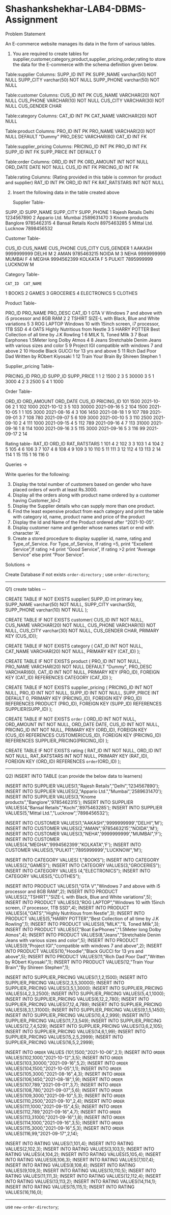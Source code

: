 # Shashankshekhar-LAB4-DBMS-Assignment

Problem Statement 

An E-commerce website manages its data in the form of various tables.

1)	You are required to create tables for supplier,customer,category,product,supplier_pricing,order,rating to store the data for the E-commerce with the schema definition given below.

Table:supplier
Columns:
SUPP_ID	INT PK
SUPP_NAME	varchar(50) NOT NULL
SUPP_CITY	varchar(50)
NOT NULL
SUPP_PHONE	varchar(50) NOT NULL

Table:customer
Columns:
CUS_ID	INT PK
CUS_NAME	VARCHAR(20) NOT NULL
CUS_PHONE	VARCHAR(10) NOT NULL
CUS_CITY	VARCHAR(30) NOT NULL
CUS_GENDER	CHAR

Table:category
Columns:
CAT_ID	INT PK
CAT_NAME	VARCHAR(20) NOT NULL

Table:product
Columns:
PRO_ID	INT PK
PRO_NAME	VARCHAR(20) NOT NULL DEFAULT "Dummy"
PRO_DESC	VARCHAR(60)
CAT_ID	INT FK

Table:supplier_pricing
Columns:
PRICING_ID	INT PK
PRO_ID	INT FK
SUPP_ID	INT FK
SUPP_PRICE	INT DEFAULT 0

Table:order
Columns: 
ORD_ID	INT PK
ORD_AMOUNT	INT 
NOT NULL
ORD_DATE	DATE 
NOT NULL
CUS_ID	INT FK
PRICING_ID	INT FK


Table:rating
Columns: (Rating provided in this table is common for product and supplier)
RAT_ID	INT PK
ORD_ID	INT FK
RAT_RATSTARS	INT 
NOT NULL


2)	Insert the following data in the table created above
  	 
	Supplier Table-

SUPP_ID	SUPP_NAME		SUPP_CITY	SUPP_PHONE
1		Rajesh Retails		Delhi		1234567890
2		Appario Ltd.		Mumbai	2589631470
3		Knome products	Banglore	9785462315
4		Bansal Retails		Kochi		8975463285
5		Mittal Ltd.		Lucknow	7898456532


Customer Table-

CUS_ID	CUS_NAME	CUS_PHONE	CUS_CITY	CUS_GENDER
1		AAKASH	9999999999	DELHI			M
2		AMAN		9785463215	NOIDA			M
3		NEHA		9999999999	MUMBAI		F
4		MEGHA	9994562399	KOLKATA		F
5		PULKIT	7895999999	LUCKNOW		M

Category Table-

	CAT_ID	CAT_NAME
1		BOOKS
2		GAMES
3		GROCERIES
4		ELECTRONICS
5		CLOTHES
	
Product Table-

PRO_ID	PRO_NAME		PRO_DESC								CAT_ID
1		GTA V			Windows 7 and above with i5 processor and 8GB RAM		2
2		TSHIRT		SIZE-L with Black, Blue and White variations			5
3		ROG LAPTOP		Windows 10 with 15inch screen, i7 processor, 1TB SSD		4
4		OATS			Highly Nutritious from Nestle						3
5		HARRY POTTER	Best Collection of all time by J.K Rowling				1
6		MILK			1L Toned MIlk								3
7		Boat Earphones	1.5Meter long Dolby Atmos						4
8		Jeans			Stretchable Denim Jeans with various sizes and color		5
9		Project IGI		compatible with windows 7 and above				2
10		Hoodie			Black GUCCI for 13 yrs and above					5
11		Rich Dad Poor Dad	Written by RObert Kiyosaki						1
12		Train Your Brain	By Shireen Stephen							1


Supplier_pricing Table-

PRICING_ID	PRO_ID	SUPP_ID	SUPP_PRICE
1		1			2	1500
2		3			5	30000
3		5			1	3000
4		2			3	2500
5		4			1	1000

Order Table-

ORD_ID	ORD_AMOUNT	ORD_DATE	CUS_ID	PRICING_ID
101			1500		2021-10-06	2		1
102			1000		2021-10-12	3		5
103			30000		2021-09-16	5		2
104			1500		2021-10-05	1		1
105			3000		2021-08-16	4		3
106			1450		2021-08-18	1		9
107			789		2021-09-01	3		7
108			780		2021-09-07	5		6
109			3000		2021-00-10	5		3
110			2500		2021-09-10	2		4
111			1000		2021-09-15	4		5
112			789		2021-09-16	4		7
113			31000		2021-09-16	1		8
114			1000		2021-09-16	3		5
115			3000		2021-09-16	5		3
116			99		2021-09-17	2		14

Rating table-
RAT_ID	ORD_ID	RAT_RATSTARS
1		101		4
2		102		3
3		103		1
4		104		2
5		105		4
6		106		3
7		107		4
8		108		4
9		109		3
10		110		5
11		111		3
12		112		4
13		113		2
14		114		1
15		115		1
16		116		0


Queries →

Write queries for the following:

3)	Display the total number of customers based on gender who have placed orders of worth at least Rs.3000.
4)	Display all the orders along with product name ordered by a customer having Customer_Id=2
5)	Display the Supplier details who can supply more than one product.
6)	Find the least expensive product from each category and print the table with category id, name, product name and price of the product
7)	Display the Id and Name of the Product ordered after “2021-10-05”.
8)	Display customer name and gender whose names start or end with character 'A'.
9)	Create a stored procedure to display supplier id, name, rating and Type_of_Service. For Type_of_Service, If rating =5, print “Excellent Service”,If rating >4 print “Good Service”, If rating >2 print “Average Service” else print “Poor Service”.
 
Solutions →

Create Database if not exists `order-directory` ;
use `order-directory`;
______________________________________________
Q1) create tables --

CREATE TABLE IF NOT EXISTS supplier(
SUPP_ID int primary key,
SUPP_NAME varchar(50) NOT NULL,
SUPP_CITY varchar(50),
SUPP_PHONE varchar(10) NOT NULL
);

CREATE TABLE IF NOT EXISTS customer(
CUS_ID INT NOT NULL,
CUS_NAME VARCHAR(20) NOT NULL,
CUS_PHONE VARCHAR(10) NOT NULL,
CUS_CITY varchar(30) NOT NULL,
CUS_GENDER CHAR,
PRIMARY KEY (CUS_ID));

CREATE TABLE IF NOT EXISTS category (
CAT_ID INT NOT NULL,
CAT_NAME VARCHAR(20) NOT NULL,
PRIMARY KEY (CAT_ID)
);

CREATE TABLE IF NOT EXISTS product (
PRO_ID INT NOT NULL,
PRO_NAME VARCHAR(20) NOT NULL DEFAULT "Dummy",
PRO_DESC VARCHAR(60),
CAT_ID INT NOT NULL,
PRIMARY KEY (PRO_ID),
FOREIGN KEY (CAT_ID) REFERENCES CATEGORY (CAT_ID)
);

CREATE TABLE IF NOT EXISTS supplier_pricing (
PRICING_ID INT NOT NULL,
PRO_ID INT NOT NULL,
SUPP_ID INT NOT NULL,
SUPP_PRICE INT DEFAULT 0,
PRIMARY KEY (PRICING_ID),
FOREIGN KEY (PRO_ID) REFERENCES PRODUCT (PRO_ID),
FOREIGN KEY (SUPP_ID) REFERENCES SUPPLIER(SUPP_ID)
);

CREATE TABLE IF NOT EXISTS `order` (
ORD_ID INT NOT NULL,
ORD_AMOUNT INT NOT NULL,
ORD_DATE DATE,
CUS_ID INT NOT NULL,
PRICING_ID INT NOT NULL,
PRIMARY KEY (ORD_ID),
FOREIGN KEY (CUS_ID) REFERENCES CUSTOMER(CUS_ID),
FOREIGN KEY (PRICING_ID) REFERENCES SUPPLIER_PRICING(PRICING_ID)
);

CREATE TABLE IF NOT EXISTS rating (
RAT_ID INT NOT NULL,
ORD_ID INT NOT NULL,
RAT_RATSTARS INT NOT NULL,
PRIMARY KEY (RAT_ID),
FOREIGN KEY (ORD_ID) REFERENCES `order`(ORD_ID)
);

__________________________________________________________________________

Q2) INSERT INTO TABLE (can provide the below data to learners)

INSERT INTO SUPPLIER VALUES(1,"Rajesh Retails","Delhi",'1234567890');
INSERT INTO SUPPLIER VALUES(2,"Appario Ltd.","Mumbai",'2589631470');
INSERT INTO SUPPLIER VALUES(3,"Knome products","Banglore",'9785462315');
INSERT INTO SUPPLIER VALUES(4,"Bansal Retails","Kochi",'8975463285');
INSERT INTO SUPPLIER VALUES(5,"Mittal Ltd.","Lucknow",'7898456532');

INSERT INTO CUSTOMER VALUES(1,"AAKASH",'9999999999',"DELHI",'M');
INSERT INTO CUSTOMER VALUES(2,"AMAN",'9785463215',"NOIDA",'M');
INSERT INTO CUSTOMER VALUES(3,"NEHA",'9999999999',"MUMBAI",'F');
INSERT INTO CUSTOMER VALUES(4,"MEGHA",'9994562399',"KOLKATA",'F');
INSERT INTO CUSTOMER VALUES(5,"PULKIT",'7895999999',"LUCKNOW",'M');

INSERT INTO CATEGORY VALUES( 1,"BOOKS");
INSERT INTO CATEGORY VALUES(2,"GAMES");
INSERT INTO CATEGORY VALUES(3,"GROCERIES");
INSERT INTO CATEGORY VALUES (4,"ELECTRONICS");
INSERT INTO CATEGORY VALUES(5,"CLOTHES");

INSERT INTO PRODUCT VALUES(1,"GTA V","Windows 7 and above with i5 processor and 8GB RAM",2);
INSERT INTO PRODUCT VALUES(2,"TSHIRT","SIZE-L with Black, Blue and White variations",5);
INSERT INTO PRODUCT VALUES(3,"ROG LAPTOP","Windows 10 with 15inch screen, i7 processor, 1TB SSD",4);
INSERT INTO PRODUCT VALUES(4,"OATS","Highly Nutritious from Nestle",3);
INSERT INTO PRODUCT VALUES(5,"HARRY POTTER","Best Collection of all time by J.K Rowling",1);
INSERT INTO PRODUCT VALUES(6,"MILK","1L Toned MIlk",3);
INSERT INTO PRODUCT VALUES(7,"Boat EarPhones","1.5Meter long Dolby Atmos",4);
INSERT INTO PRODUCT VALUES(8,"Jeans","Stretchable Denim Jeans with various sizes and color",5);
INSERT INTO PRODUCT VALUES(9,"Project IGI","compatible with windows 7 and above",2);
INSERT INTO PRODUCT VALUES(10,"Hoodie","Black GUCCI for 13 yrs and above",5);
INSERT INTO PRODUCT VALUES(11,"Rich Dad Poor Dad","Written by RObert Kiyosaki",1);
INSERT INTO PRODUCT VALUES(12,"Train Your Brain","By Shireen Stephen",1);

INSERT INTO SUPPLIER_PRICING VALUES(1,1,2,1500);
INSERT INTO SUPPLIER_PRICING VALUES(2,3,5,30000);
INSERT INTO SUPPLIER_PRICING VALUES(3,5,1,3000);
INSERT INTO SUPPLIER_PRICING VALUES(4,2,3,2500);
INSERT INTO SUPPLIER_PRICING VALUES(5,4,1,1000);
INSERT INTO SUPPLIER_PRICING VALUES(6,12,2,780);
INSERT INTO SUPPLIER_PRICING VALUES(7,12,4,789);
INSERT INTO SUPPLIER_PRICING VALUES(8,3,1,31000);
INSERT INTO SUPPLIER_PRICING VALUES(9,1,5,1450);
INSERT INTO SUPPLIER_PRICING VALUES(10,4,2,999);
INSERT INTO SUPPLIER_PRICING VALUES(11,7,3,549);
INSERT INTO SUPPLIER_PRICING VALUES(12,7,4,529);
INSERT INTO SUPPLIER_PRICING VALUES(13,6,2,105);
INSERT INTO SUPPLIER_PRICING VALUES(14,6,1,99);
INSERT INTO SUPPLIER_PRICING VALUES(15,2,5,2999);
INSERT INTO SUPPLIER_PRICING VALUES(16,5,2,2999);

INSERT INTO `ORDER` VALUES (101,1500,"2021-10-06",2,1);
INSERT INTO `ORDER` VALUES(102,1000,"2021-10-12",3,5);
INSERT INTO `ORDER` VALUES(103,30000,"2021-09-16",5,2);
INSERT INTO `ORDER` VALUES(104,1500,"2021-10-05",1,1);
INSERT INTO `ORDER` VALUES(105,3000,"2021-08-16",4,3);
INSERT INTO `ORDER` VALUES(106,1450,"2021-08-18",1,9);
INSERT INTO `ORDER` VALUES(107,789,"2021-09-01",3,7);
INSERT INTO `ORDER` VALUES(108,780,"2021-09-07",5,6);
INSERT INTO `ORDER` VALUES(109,3000,"2021-09-10",5,3);
INSERT INTO `ORDER` VALUES(110,2500,"2021-09-10",2,4);
INSERT INTO `ORDER` VALUES(111,1000,"2021-09-15",4,5);
INSERT INTO `ORDER` VALUES(112,789,"2021-09-16",4,7);
INSERT INTO `ORDER` VALUES(113,31000,"2021-09-16",1,8);
INSERT INTO `ORDER` VALUES(114,1000,"2021-09-16",3,5);
INSERT INTO `ORDER` VALUES(115,3000,"2021-09-16",5,3);
INSERT INTO `ORDER` VALUES(116,99,"2021-09-17",2,14);

INSERT INTO RATING VALUES(1,101,4);
INSERT INTO RATING VALUES(2,102,3);
INSERT INTO RATING VALUES(3,103,1);
INSERT INTO RATING VALUES(4,104,2);
INSERT INTO RATING VALUES(5,105,4);
INSERT INTO RATING VALUES(6,106,3);
INSERT INTO RATING VALUES(7,107,4);
INSERT INTO RATING VALUES(8,108,4);
INSERT INTO RATING VALUES(9,109,3);
INSERT INTO RATING VALUES(10,110,5);
INSERT INTO RATING VALUES(11,111,3);
INSERT INTO RATING VALUES(12,112,4);
INSERT INTO RATING VALUES(13,113,2);
INSERT INTO RATING VALUES(14,114,1);
INSERT INTO RATING VALUES(15,115,1);
INSERT INTO RATING VALUES(16,116,0);

________________________________________________________________________
use `new-order-directory`;

